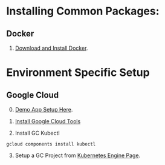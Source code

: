 

# Installing Common Packages:

Docker
------

1. [Download and Install Docker](https://hub.docker.com/editions/community/docker-ce-desktop-mac/).

# Environment Specific Setup

## Google Cloud

0. [Demo App Setup Here](https://cloud.google.com/kubernetes-engine/docs/tutorials/hello-app).

1. [Install Google Cloud Tools](https://cloud.google.com/sdk/docs/quickstarts)

2. Install GC Kubectl

```
gcloud components install kubectl
```

3. Setup a GC Project from [Kubernetes Engine Page](https://console.cloud.google.com/projectselector/kubernetes).

